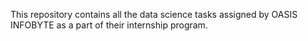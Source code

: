 This repository contains all the data science tasks assigned by OASIS INFOBYTE as a part of their internship program.
